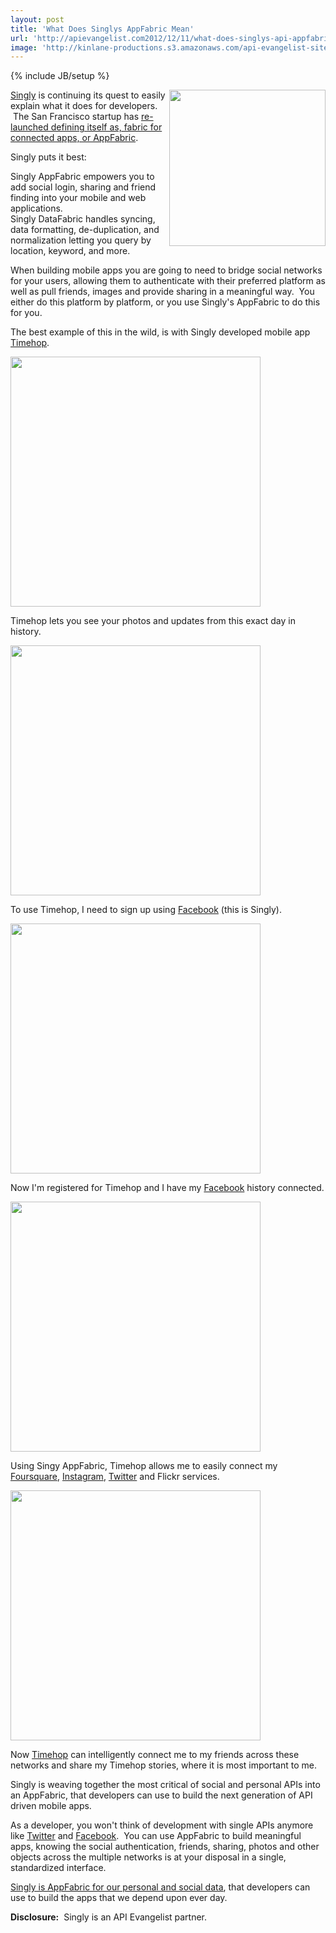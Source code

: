 ```yaml
---
layout: post
title: 'What Does Singlys AppFabric Mean'
url: 'http://apievangelist.com2012/12/11/what-does-singlys-api-appfabric-mean/'
image: 'http://kinlane-productions.s3.amazonaws.com/api-evangelist-site/blog/Singly-Mobile-Fabric-Your-App.png'
---
```

{% include JB/setup %}
<p>
     <a title="Singly" href="https://singly.com/"><img src="https://s3.amazonaws.com/kinlane-productions/api-evangelist/singly/Singly-Mobile-Fabric-Your-App.png"  width="250" align="right" /></a>
</p>
<p>
     <a title="Singly" href="https://singly.com/">Singly</a> is continuing its quest to easily explain what it does for developers.  The San Francisco startup has <a href="http://techcrunch.com/2012/12/10/singly-launches-app-fabric-platform-for-developers-to-speed-up-integrations-with-dozens-of-services/">re-launched defining itself as, fabric for connected apps, or AppFabric</a>.  
</p>
<p>
     Singly puts it best:
</p>
<p>
     Singly AppFabric empowers you to add social login, sharing and friend finding into your mobile and web applications. <br />
     Singly DataFabric handles syncing, data formatting, de-duplication, and normalization letting you query by location, keyword, and more.
</p>
<p>
     When building mobile apps you are going to need to bridge social networks for your users, allowing them to authenticate with their preferred platform as well as pull friends, images and provide sharing in a meaningful way.  You either do this platform by platform, or you use Singly's AppFabric to do this for you.
</p>
<p>
     The best example of this in the wild, is with Singly developed mobile app <a title="Timehop" href="http://timehop.com/">Timehop</a>.
</p>
<p>
     <a href="http://timehop.com/" target="_blank"><img src="https://s3.amazonaws.com/kinlane-productions/api-evangelist/singly/timehop/timehop-1.png"  width="400" /></a>
</p>
<p>
     Timehop lets you see your photos and updates from this exact day in history.
</p>
<p>
     <a href="http://timehop.com/" target="_blank"><img src="https://s3.amazonaws.com/kinlane-productions/api-evangelist/singly/timehop/timehop-2.png"  width="400" /></a>
</p>
<p>
     To use Timehop, I need to sign up using <a href="https://www.singly.com/docs/facebook">Facebook</a> (this is Singly).
</p>
<p>
     <a href="http://timehop.com/" target="_blank"><img src="https://s3.amazonaws.com/kinlane-productions/api-evangelist/singly/timehop/timehop-3.png"  width="400" /></a>
</p>
<p>
     Now I'm registered for Timehop and I have my <a href="https://www.singly.com/docs/facebook">Facebook</a> history connected.
</p>
<p>
     <a href="http://timehop.com/" target="_blank"><img src="https://s3.amazonaws.com/kinlane-productions/api-evangelist/singly/timehop/timehop-4.png"  width="400" /></a>
</p>
<p>
     Using Singy AppFabric, Timehop allows me to easily connect my <a href="https://www.singly.com/docs/foursquare">Foursquare</a>, <a href="https://www.singly.com/docs/instagram">Instagram</a>, <a href="https://www.singly.com/docs/twitter">Twitter</a> and Flickr services.
</p>
<p>
     <a href="http://timehop.com/" target="_blank"><img src="https://s3.amazonaws.com/kinlane-productions/api-evangelist/singly/timehop/timehop-5.png"  width="400" /></a>
</p>
<p>
     Now <a href="http://timehop.com/">Timehop</a> can intelligently connect me to my friends across these networks and share my Timehop stories, where it is most important to me.
</p>
<p>
     Singly is weaving together the most critical of social and personal APIs into an AppFabric, that developers can use to build the next generation of API driven mobile apps.
</p>
<p>
     As a developer, you won't think of development with single APIs anymore like <a href="https://www.singly.com/docs/twitter">Twitter</a> and <a href="https://www.singly.com/docs/facebook">Facebook</a>.  You can use AppFabric to build meaningful apps, knowing the social authentication, friends, sharing, photos and other objects across the multiple networks is at your disposal in a single, standardized interface.
</p>
<p>
     <a title="Singly is AppFabric for our personal and social data" href="https://singly.com/">Singly is AppFabric for our personal and social data</a>, that developers can use to build the apps that we depend upon ever day.
</p>
<p>
     <strong>Disclosure:</strong>  Singly is an API Evangelist partner.
</p>
